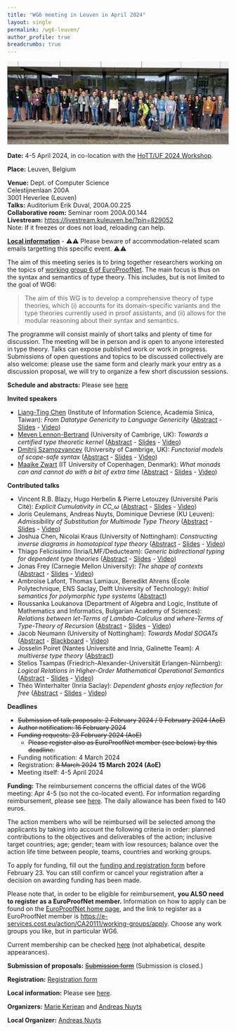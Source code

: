 ```yaml
---
title: "WG6 meeting in Leuven in April 2024"
layout: single
permalink: /wg6-leuven/
author_profile: true
breadcrumbs: true
---
```


![Workshop group photo](./leuven-group-photo.jpg)

**Date:** 4-5 April 2024, in co-location with the [HoTT/UF 2024 Workshop](https://hott-uf.github.io/2024/).

**Place:** Leuven, Belgium

**Venue:** Dept. of Computer Science <br/>
Celestijnenlaan 200A <br/>
3001 Heverlee (Leuven) <br/>
**Talks:** Auditorium Erik Duval, 200A.00.225 <br/>
**Collaborative room:** Seminar room 200A.00.144 <br/>
**Livestream:** <https://livestream.kuleuven.be/?pin=829052> <br/>
Note: If it freezes or does not load, reloading can help.

**[Local information](https://anuyts.github.io/2024/venue.html)** - ⚠️⚠️ Please beware of accommodation-related scam emails targetting this specific event. ⚠️⚠️

The aim of this meeting series is to bring together researchers working on the topics of [working group 6 of EuroProofNet](https://europroofnet.github.io/wg6/). The main focus is thus on the syntax and semantics of type theory.
This includes, but is not limited to the goal of WG6:

> The aim of this WG is to develop a comprehensive theory of type theories, which (i) accounts for its domain-specific variants and the type theories currently used in proof assistants, and (ii) allows for the modular reasoning about their syntax and semantics.

The programme will consist mainly of short talks and plenty of time
for discussion. The meeting will be in person and is open to anyone
interested in type theory. Talks can expose published work or work in
progress. Submissions of open questions and topics to be discussed
collectively are also welcome: please use the same form and clearly mark your
entry as a discussion proposal, we will try to organize a few short discussion sessions.

**Schedule and abstracts:** Please see [here](programme)

**Invited speakers**

- [Liang-Ting Chen](https://l-tchen.github.io/) (Institute of Information Science, Academia Sinica, Taiwan): *From Datatype Genericity to Language Genericity* ([Abstract](programme#ltchen) - [Slides](./slides/ltchen.pdf) - [Video](https://youtu.be/nQ66pqBFLhA))
- [Meven Lennon-Bertrand](https://www.meven.ac/) (University of Cambrige, UK): *Towards a certified type theoretic kernel* ([Abstract](programme#lennonbertrand) - [Slides](./slides/lennonbertrand.pdf) - [Video](https://youtu.be/dak5fVWAgwc))
- [Dmitrij Szamozvancev](https://www.cl.cam.ac.uk/~ds709/) (University of Cambrige, UK): *Functorial models of scope-safe syntax* ([Abstract](programme#szamozvancev) - [Slides](./slides/szamozvancev.pdf) - [Video](https://youtu.be/mYcuK-UaqIo))
- [Maaike Zwart](https://maaikezwart.com/) (IT University of Copenhagen, Denmark): *What monads can and cannot do with a bit of extra time* ([Abstract](programme#zwart) - [Slides](./slides/zwart.pdf) - [Video](https://youtu.be/mNI8ykJfuyw))

**Contributed talks**

- Vincent R.B. Blazy, Hugo Herbelin & Pierre Letouzey (Université Paris Cité): *Explicit Cumulativity in CC_ω* ([Abstract](programme#blazy-herbelin-letouzey) - [Slides](./slides/blazy.pdf) - [Video](https://youtu.be/YQ-6FRln4Os))
- Joris Ceulemans, Andreas Nuyts, Dominique Devriese (KU Leuven): *Admissibility of Substitution for Multimode Type Theory* ([Abstract](programme#ceulemans-nuyts-devriese) - [Slides](./slides/ceulemans.pdf) - [Video](https://youtu.be/_TLdMxUk2pE))
- Joshua Chen, Nicolai Kraus (University of Nottingham): *Constructing inverse diagrams in homotopical type theory* ([Abstract](programme#chen-kraus) - [Slides](./slides/jchen.pdf) - [Video](https://youtu.be/cB9hml8YBj4))
- Thiago Felicissimo (Inria/LMF/Deducteam): *Generic bidirectional typing for dependent type theories* ([Abstract](programme#felicissimo) - [Slides](./slides/felicissimo.pdf) - [Video](https://youtu.be/1XulDpHuDs8))
- Jonas Frey (Carnegie Mellon University): *The shape of contexts* ([Abstract](programme#frey) - [Slides](./slides/frey.pdf) - [Video](https://youtu.be/fqyF30n8pj8))
- Ambroise Lafont, Thomas Lamiaux, Benedikt Ahrens (École Polytechnique, ENS Saclay, Delft University of Technology): *Initial semantics for polymorphic type systems* ([Abstract](programme#lafont-lamiaux-ahrens))
- Roussanka Loukanova (Department of Algebra and Logic, Institute of Mathematics and Informatics, Bulgarian Academy of Sciences): *Relations between let-Terms of Lambda-Calculus and where-Terms of Type-Theory of Recursion* ([Abstract](programme#loukanova) - [Slides](./slides/loukanova.pdf) - [Video](https://youtu.be/3Arq90N_Yjw))
- Jacob Neumann (University of Nottingham): *Towards Modal SOGATs* ([Abstract](programme#neumann) - [Blackboard](./slides/neumann.jpg) - [Video](https://youtu.be/HhOfutONahc))
- Josselin Poiret (Nantes Université and Inria, Galinette Team): *A multiverse type theory* ([Abstract](programme#poiret))
- Stelios Tsampas (Friedrich-Alexander-Universität Erlangen-Nürnberg): *Logical Relations in Higher-Order Mathematical Operational Semantics* ([Abstract](programme#tsampas) - [Slides](./slides/tsampas.pdf) - [Video](https://youtu.be/6i-GPv0Eit4))
- Théo Winterhalter (Inria Saclay): *Dependent ghosts enjoy reflection for free* ([Abstract](programme#winterhalter) - [Slides](./slides/lennonbertrand.pdf) - [Video](https://youtu.be/zNlq5m3AXr4))

**Deadlines**

- ~~Submission of talk proposals: 2 February 2024 / 9 February 2024 (AoE)~~
- ~~Author notification: 16 February 2024~~
- ~~Funding requests: 23 February 2024 (AoE)~~
  - ~~Please register also as EuroProofNet member (see below) by this deadline.~~
- Funding notification: 4 March 2024
- Registration: ~~8 March 2024~~ **15 March 2024 (AoE)**
- Meeting itself: 4-5 April 2024

**Funding:**
The reimbursement concerns the official dates of the WG6 meeting: Apr 4-5 (so not the co-located event).
For information regarding reimbursement, please see [here](../reimbursement-rules).
The daily allowance has been fixed to 140 euros.

The action members who will be reimbursed will be selected among the applicants by
taking into account the following criteria in order: planned contributions to the
objectives and deliverables of the action; inclusive target countries; age; gender;
team with low resources; balance over the action life time between people, teams,
countries and working groups.

To apply for funding, fill out the 
[funding and registration form](http://lipn.univ-paris13.fr/limesurvey/index.php/736237?lang=en)
before February 23.
You can still confirm or cancel your registration after a decision on awarding funding has been made.

Please note that, in order to be eligible for reimbursement, **you ALSO need to register as a EuroProofNet member.**
Information on how to apply can be found on the [EuroProofNet home page](https://europroofnet.github.io/),
and the link to register as a EuroProofNet member is <https://e-services.cost.eu/action/CA20111/working-groups/apply>.
Choose any work groups you like, but in particular WG6.

Current membership can be checked [here](https://www.cost.eu/actions/CA20111/#tabs+Name:Working%20Groups%20and%20Membership) (not alphabetical, despite appearances).

**Submission of proposals:**
~~[Submission form](https://lipn.univ-paris13.fr/limesurvey/index.php/752657?lang=en)~~
(Submission is closed.)

**Registration:**
[Registration form](http://lipn.univ-paris13.fr/limesurvey/index.php/736237?lang=en)

**Local information:** Please see [here](https://anuyts.github.io/2024/venue.html).

**Organizers:** [Marie Kerjean](https://lipn.univ-paris13.fr/~kerjean/) and [Andreas Nuyts](https://anuyts.github.io/)

**Local Organizer:** [Andreas Nuyts](https://anuyts.github.io/)
